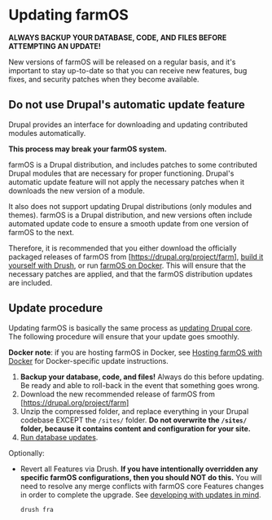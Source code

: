 # Updating farmOS

**ALWAYS BACKUP YOUR DATABASE, CODE, AND FILES BEFORE ATTEMPTING AN UPDATE!**

New versions of farmOS will be released on a regular basis, and it's important
to stay up-to-date so that you can receive new features, bug fixes, and security
patches when they become available.

## Do not use Drupal's automatic update feature

Drupal provides an interface for downloading and updating contributed modules
automatically.

**This process may break your farmOS system.**

farmOS is a Drupal distribution, and includes patches to some contributed
Drupal modules that are necessary for proper functioning. Drupal's automatic
update feature will not apply the necessary patches when it downloads the new
version of a module.

It also does not support updating Drupal distributions (only modules and
themes). farmOS is a Drupal distribution, and new versions often include
automated update code to ensure a smooth update from one version of farmOS to
the next.

Therefore, it is recommended that you either download the officially packaged
releases of farmOS from [https://drupal.org/project/farm],
[build it yourself with Drush], or run [farmOS on Docker]. This will ensure
that the necessary patches are applied, and that the farmOS distribution
updates are included.

## Update procedure

Updating farmOS is basically the same process as [updating Drupal core]. The
following procedure will ensure that your update goes smoothly.

**Docker note**: if you are hosting farmOS in Docker, see
[Hosting farmOS with Docker] for Docker-specific update instructions.

1. **Backup your database, code, and files!** Always do this before updating. Be
   ready and able to roll-back in the event that something goes wrong.
2. Download the new recommended release of farmOS from
   [https://drupal.org/project/farm]
3. Unzip the compressed folder, and replace everything in your Drupal codebase
   EXCEPT the `/sites/` folder. **Do not overwrite the `/sites/` folder, because
   it contains content and configuration for your site.**
4. [Run database updates].

Optionally:

* Revert all Features via Drush. **If you have intentionally overridden any
  specific farmOS configurations, then you should NOT do this.** You will need
  to resolve any merge conflicts with farmOS core Features changes in order to
  complete the upgrade. See [developing with updates in mind].

    `drush fra`

[updating Drupal core]: https://drupal.org/node/1223018
[Hosting farmOS with Docker]: /hosting/docker
[https://drupal.org/project/farm]: https://drupal.org/project/farm
[build it yourself with Drush]: /hosting/installing
[farmOS on Docker]: /development/docker
[Drush]: https://github.com/drush-ops/drush
[Drush Registry Rebuild]: https://drupal.org/project/registry_rebuild
[Run database updates]: https://drupal.org/upgrade/running-update-php
[developing with updates in mind]: /development/update-safety

